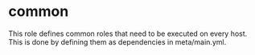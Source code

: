 # common

This role defines common roles that need to be executed on every host.
This is done by defining them as dependencies in meta/main.yml.
